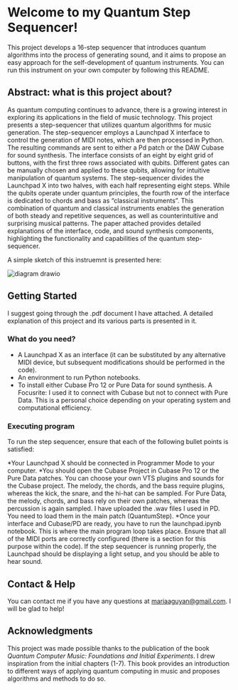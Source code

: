 # Welcome to my Quantum Step Sequencer!

This project develops a 16-step sequencer that introduces quantum algorithms into the process of generating sound, and it aims to propose an easy approach for the self-development of quantum instruments. You can run this instrument on your own computer by following this README.

## Abstract: what is this project about?

As quantum computing continues to advance, there is a growing interest in exploring its applications in the field of music technology. This project presents a step-sequencer that utilizes quantum algorithms for music generation. The step-sequencer employs a Launchpad X interface to control the generation of MIDI notes, which are then processed in Python. The resulting commands are sent to either a Pd patch or the DAW Cubase for sound synthesis. The interface consists of an eight by eight grid of buttons, with the first three rows associated with qubits. Different gates can be manually chosen and applied to these qubits, allowing for intuitive manipulation of quantum systems. The step-sequencer divides the Launchpad X into two halves, with each half representing eight steps. While the qubits operate under quantum principles, the fourth row of the interface is dedicated to chords and bass as “classical instruments”. This combination of quantum and classical instruments enables the generation of both steady and repetitive sequences, as well as counterintuitive and surprising musical patterns. The paper attached provides detailed explanations of the interface, code, and sound synthesis components, highlighting the functionality and capabilities of the quantum step-sequencer.

A simple sketch of this instruemnt is presented here: 

![diagram drawio](https://github.com/maria-aguado/Quantum-Step-Sequencer/assets/114862739/cfd14f3a-4ec4-4579-ac17-66b70ec42709)

## Getting Started

I suggest going through the .pdf document I have attached. A detailed explanation of this project and its various parts is presented in it. 

### What do you need?

* A Launchpad X as an interface (it can be substituted by any alternative MIDI device, but subsequent modifications should be performed in the code).
* An environment to run Python notebooks.
* To install either Cubase Pro 12 or Pure Data for sound synthesis.
A Focusrite: I used it to connect with Cubase but not to connect with Pure Data. This is a personal choice depending on your operating system and computational efficiency.

### Executing program

To run the step sequencer, ensure that each of the following bullet points is satisfied:

*Your Launchpad X should be connected in Programmer Mode to your computer.
*You should open the Cubase Project in Cubase Pro 12 or the Pure Data patches. You can choose your own VTS plugins and sounds for the Cubase project. The melody, the chords, and the bass require plugins, whereas the kick, the snare, and the hi-hat can be sampled. For Pure Data, the melody, chords, and bass rely on their own patches, whereas the percussion is again sampled. I have uploaded the .wav files I used in PD. You need to load them in the main patch (QuantumStep).
*Once your interface and Cubase/PD are ready, you have to run the launchpad.ipynb notebook. This is where the main program loop takes place. Ensure that all of the MIDI ports are correctly configured (there is a section for this purpose within the code). If the step sequencer is running properly, the Launchpad should be displaying a light setup, and you should be able to hear sound.

## Contact & Help

You can contact me if you have any questions at mariaaguyan@gmail.com. I will be glad to help!

## Acknowledgments

This project was made possible thanks to the publication of the book _Quantum Computer Music: Foundations and Initial Experiments_. I drew inspiration from the initial chapters (1-7). This book provides an introduction to different ways of applying quantum computing in music and proposes algorithms and methods to do so.
